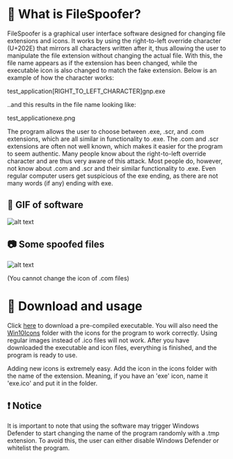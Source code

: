 # 📃 What is FileSpoofer?
FileSpoofer is a graphical user interface software designed for changing file extensions and icons. It works by using the right-to-left override character (U+202E) that mirrors all characters written after it, thus allowing the user to manipulate the file extension without changing the actual file. With this, the file name appears as if the extension has been changed, while the executable icon is also changed to match the fake extension. Below is an example of how the character works:

test_application[RIGHT_TO_LEFT_CHARACTER]gnp.exe

..and this results in the file name looking like:

test_applicationexe.png

The program allows the user to choose between .exe, .scr, and .com extensions, which are all similar in functionality to .exe. The .com and .scr extensions are often not well known, which makes it easier for the program to seem authentic. Many people know about the right-to-left override character and are thus very aware of this attack. Most people do, however, not know about .com and .scr and their similar functionality to .exe. Even regular computer users get suspicious of the exe ending, as there are not many words (if any) ending with exe.

## 🎥 GIF of software
![alt text](https://raw.githubusercontent.com/henriksb/ExtensionSpoofer/master/UsageGIF.gif)

## 📷 Some spoofed files
![alt text](https://raw.githubusercontent.com/henriksb/ExtensionSpoofer/master/Spoof.png)

(You cannot change the icon of .com files)


# 📁 Download and usage
Click [here](https://github.com/henriksb/ExtensionSpoofer/releases/download/1/ExtensionSpoof.exe) to download a pre-compiled executable.
You will also need the [Win10Icons](https://github.com/henriksb/ExtensionSpoofer/tree/master/Win10Icons) folder with the icons for the program to work correctly. Using regular images instead of .ico files will not work. After you have downloaded the executable and icon files, everything is finished, and the program is ready to use.

Adding new icons is extremely easy. Add the icon in the icons folder with the name of the extension. Meaning, if you have an 'exe' icon, name it 'exe.ico' and put it in the folder.

## ❗ Notice
It is important to note that using the software may trigger Windows Defender to start changing the name of the program randomly with a .tmp extension. To avoid this, the user can either disable Windows Defender or whitelist the program.
